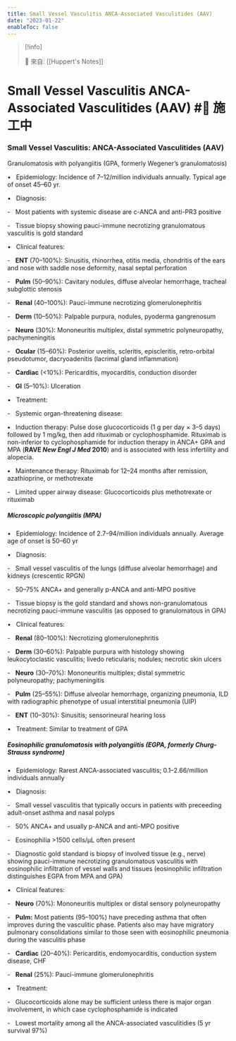 ```yaml
---
title: Small Vessel Vasculitis ANCA-Associated Vasculitides (AAV)
date: "2023-01-22"
enableToc: false
---
```


> [!info]
>
> 🌱 來自: [[Huppert's Notes]]

# Small Vessel Vasculitis ANCA-Associated Vasculitides (AAV) #🚧 施工中

### Small Vessel Vasculitis: ANCA-Associated Vasculitides (AAV)

Granulomatosis with polyangiitis (GPA, formerly Wegener’s granulomatosis)

•   Epidemiology: Incidence of 7–12/million individuals annually. Typical age of onset 45–60 yr.

•   Diagnosis:

-   Most patients with systemic disease are c-ANCA and anti-PR3 positive

-   Tissue biopsy showing pauci-immune necrotizing granulomatous vasculitis is gold standard

•   Clinical features:

-   **ENT** (70–100%): Sinusitis, rhinorrhea, otitis media, chondritis of the ears and nose with saddle nose deformity, nasal septal perforation

-   **Pulm** (50–90%): Cavitary nodules, diffuse alveolar hemorrhage, tracheal subglottic stenosis

-   **Renal** (40–100%): Pauci-immune necrotizing glomerulonephritis

-   **Derm** (10–50%): Palpable purpura, nodules, pyoderma gangrenosum

-   **Neuro** (30%): Mononeuritis multiplex, distal symmetric polyneuropathy, pachymeningitis

-   **Ocular** (15–60%): Posterior uveitis, scleritis, episcleritis, retro-orbital pseudotumor, dacryoadenitis (lacrimal gland inflammation)

-   **Cardiac** (<10%): Pericarditis, myocarditis, conduction disorder

-   **GI** (5–10%): Ulceration

•   Treatment:

-   Systemic organ-threatening disease:

**•**   Induction therapy: Pulse dose glucocorticoids (1 g per day × 3–5 days) followed by 1 mg/kg, then add rituximab or cyclophosphamide. Rituximab is non-inferior to cyclophosphamide for induction therapy in ANCA\+ GPA and MPA (**RAVE *New Engl J Med* 2010**) and is associated with less infertility and alopecia.

**•**   Maintenance therapy: Rituximab for 12–24 months after remission, azathioprine, or methotrexate

-   Limited upper airway disease: Glucocorticoids plus methotrexate or rituximab

##### Microscopic polyangiitis (MPA)

•   Epidemiology: Incidence of 2.7–94/million individuals annually. Average age of onset is 50–60 yr

•   Diagnosis:

-   Small vessel vasculitis of the lungs (diffuse alveolar hemorrhage) and kidneys (crescentic RPGN)

-   50–75% ANCA\+ and generally p-ANCA and anti-MPO positive

-   Tissue biopsy is the gold standard and shows non-granulomatous necrotizing pauci-immune vasculitis (as opposed to granulomatous in GPA)

•   Clinical features:

-   **Renal** (80–100%): Necrotizing glomerulonephritis

-   **Derm** (30–60%): Palpable purpura with histology showing leukocytoclastic vasculitis; livedo reticularis; nodules; necrotic skin ulcers

-   **Neuro** (30–70%): Mononeuritis multiplex; distal symmetric polyneuropathy; pachymeningitis

-   **Pulm** (25–55%): Diffuse alveolar hemorrhage, organizing pneumonia, ILD with radiographic phenotype of usual interstitial pneumonia (UIP)

-   **ENT** (10–30%): Sinusitis; sensorineural hearing loss

•   Treatment: Similar to treatment of GPA

##### Eosinophilic granulomatosis with polyangiitis (EGPA, formerly Churg-Strauss syndrome)

•   Epidemiology: Rarest ANCA-associated vasculitis; 0.1–2.66/million individuals annually

•   Diagnosis:

-   Small vessel vasculitis that typically occurs in patients with preceeding adult-onset asthma and nasal polyps

-   50% ANCA\+ and usually p-ANCA and anti-MPO positive

-   Eosinophilia >1500 cells/μL often present

-   Diagnostic gold standard is biopsy of involved tissue (e.g., nerve) showing pauci-immune necrotizing granulomatous vasculitis with eosinophilic infiltration of vessel walls and tissues (eosinophilic infiltration distinguishes EGPA from MPA and GPA)

•   Clinical features:

-   **Neuro** (70%): Mononeuritis multiplex or distal sensory polyneuropathy

-   **Pulm:** Most patients (95–100%) have preceding asthma that often improves during the vasculitic phase. Patients also may have migratory pulmonary consolidations similar to those seen with eosinophilic pneumonia during the vasculitis phase

-   **Cardiac** (20–40%): Pericarditis, endomyocarditis, conduction system disease, CHF

-   **Renal** (25%): Pauci-immune glomerulonephritis

•   Treatment:

-   Glucocorticoids alone may be sufficient unless there is major organ involvement, in which case cyclophosphamide is indicated

-   Lowest mortality among all the ANCA-associated vasculitidies (5 yr survival 97%)


